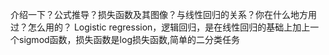 介绍一下？公式推导？损失函数及其图像？与线性回归的关系？你在什么地方用过？怎么用的？
Logistic regression，逻辑回归，是在线性回归的基础上加上一个sigmod函数，损失函数是log损失函数,简单的二分类任务
<br>
<div align="center"> 
    <img src="https://github.com/mkzzz/nlp-algorithm-basic/tree/master/assets/lr1.png" width="10px">
</div>
<br>